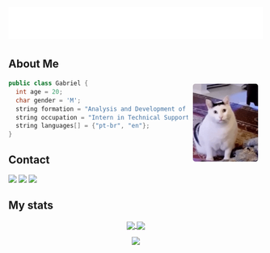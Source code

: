 <h1>
  <img src="https://github.com/gabriel-txt/gabriel-txt/blob/main/name.svg" alt="Gabriel Póvoa">
</h1>



## About Me
<img hight="129" width="129" alt="GIF" align="right" style="border-radius:5px; margin:10px;" src="https://github.com/gabriel-txt/gabriel-txt/blob/main/cat-huh-cat-huh-etr.gif">

```java
public class Gabriel {
  int age = 20;
  char gender = 'M';
  string formation = "Analysis and Development of Systems"
  string occupation = "Intern in Technical Support"
  string languages[] = {"pt-br", "en"};
}
```

## Contact
<div>
  <a href="https://www.linkedin.com/in/gabrielpovoaribeiro/" target="_blank"><img src="https://img.shields.io/badge/-LinkedIn-%230077B5?style=for-the-badge&logo=linkedin&logoColor=white" target="_blank"></a> 
  <a href="mailto:contatogabrielpovoa@gmail.com"><img src="https://img.shields.io/badge/-Gmail-%23333?style=for-the-badge&logo=gmail&logoColor=white" target="_blank"></a>
  <a href="https://www.instagram.com/gabpovr/" target="_blank"><img src="https://img.shields.io/badge/-Instagram-%23E4405F?style=for-the-badge&logo=instagram&logoColor=white" target="_blank"></a>
</div>


## My stats
<div style="text-align: center">
  <a href="https://github.com/anuraghazra/github-readme-stats">
    <img height="180em" align="center" src="https://github-readme-stats.vercel.app/api?username=gabriel-txt&theme=nightowl" />
  </a>
  <a href="https://github.com/anuraghazra/convoychat">
    <img height="180em" align="center" src="https://github-readme-stats.vercel.app/api/top-langs?username=gabriel-txt&layout=compact&langs_count=8&card_width=320&theme=nightowl" />
  </a>
</div>

<p align="center">
  <img src="https://capsule-render.vercel.app/api?type=waving&color=gradient&height=60&section=footer"/>
</p>
